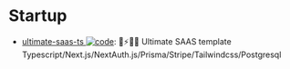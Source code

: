 # Startup

- [ultimate-saas-ts ![code](https://martrix-usa.oss-accelerate.aliyuncs.com/logo/code.svg)](https://github.com/gmpetrov/ultimate-saas-ts): 🚀⚡️🧑‍💻 Ultimate SAAS template Typescript/Next.js/NextAuth.js/Prisma/Stripe/Tailwindcss/Postgresql
